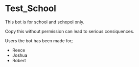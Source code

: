 # Test_School

This bot is for school and schopol only.

Copy this without permission can lead to serious consiquences.


Users the bot has been made for;

- Reece
- Joshua
- Robert
